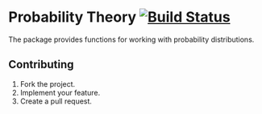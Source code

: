 # Probability Theory [![Build Status][travis-svg]][travis-url]

The package provides functions for working with probability distributions.

## Contributing

1. Fork the project.
2. Implement your feature.
3. Create a pull request.

[travis-svg]: https://travis-ci.org/ready-steady/prob.svg?branch=master
[travis-url]: https://travis-ci.org/ready-steady/prob
